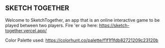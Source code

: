 ## SKETCH TOGETHER
Welcome to SketchTogether, an app that is an online interactive game to be played between two players. Fire 'er up here: https://sketch-together.vercel.app/





Color Palette used: https://colorhunt.co/palette/f1f1f1fdb82721209c23120b
